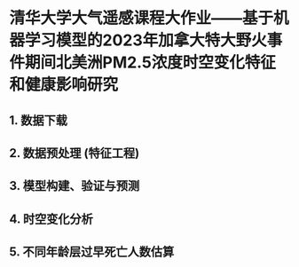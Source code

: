 # 清华大学大气遥感课程大作业——基于机器学习模型的2023年加拿大特大野火事件期间北美洲PM2.5浓度时空变化特征和健康影响研究
## 1. 数据下载
## 2. 数据预处理 (特征工程)
## 3. 模型构建、验证与预测
## 4. 时空变化分析
## 5. 不同年龄层过早死亡人数估算

